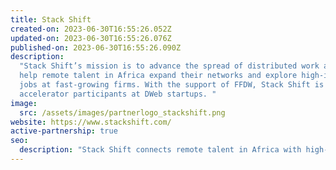 ```yaml
---
title: Stack Shift
created-on: 2023-06-30T16:55:26.052Z
updated-on: 2023-06-30T16:55:26.076Z
published-on: 2023-06-30T16:55:26.090Z
description:
  "Stack Shift’s mission is to advance the spread of distributed work and
  help remote talent in Africa expand their networks and explore high-impact
  jobs at fast-growing firms. With the support of FFDW, Stack Shift is placing
  accelerator participants at DWeb startups. "
image:
  src: /assets/images/partnerlogo_stackshift.png
website: https://www.stackshift.com/
active-partnership: true
seo:
  description: "Stack Shift connects remote talent in Africa with high-impact jobs at DWeb startups, advancing distributed work opportunities and expanding professional networks."
---
```

